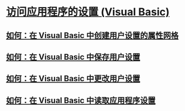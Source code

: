# [访问应用程序的设置 (Visual Basic)](accessing-application-settings.md)
## [如何：在 Visual Basic 中创建用户设置的属性网格](how-to-create-property-grids-for-user-settings.md)
## [如何：在 Visual Basic 中保存用户设置](how-to-persist-user-settings.md)
## [如何：在 Visual Basic 中更改用户设置](how-to-change-user-settings.md)
## [如何：在 Visual Basic 中读取应用程序设置](how-to-read-application-settings.md)

